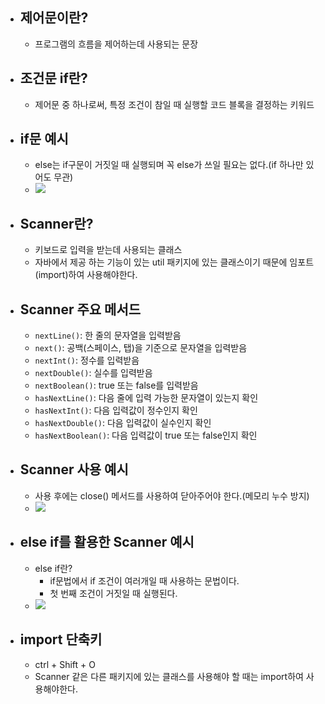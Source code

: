 
- ## 제어문이란?
	- 프로그램의 흐름을 제어하는데 사용되는 문장

- ## 조건문 if란?
	- 제어문 중 하나로써, 특정 조건이 참일 때 실행할 코드 블록을 결정하는 키워드

- ## if문 예시
	- else는 if구문이 거짓일 때 실행되며 꼭 else가 쓰일 필요는 없다.(if 하나만 있어도 무관)
	- ![](https://i.imgur.com/yawGSVu.png)

- ## Scanner란?
	- 키보드로 입력을 받는데 사용되는 클래스
	- 자바에서 제공 하는 기능이 있는 util 패키지에 있는 클래스이기 때문에 임포트(import)하여 사용해야한다.

- ## Scanner 주요 메서드
	- `nextLine()`: 한 줄의 문자열을 입력받음
	- `next()`: 공백(스페이스, 탭)을 기준으로 문자열을 입력받음
	- `nextInt()`: 정수를 입력받음
	- `nextDouble()`: 실수를 입력받음
	- `nextBoolean()`: true 또는 false를 입력받음
	- `hasNextLine()`: 다음 줄에 입력 가능한 문자열이 있는지 확인
	- `hasNextInt()`: 다음 입력값이 정수인지 확인
	- `hasNextDouble()`: 다음 입력값이 실수인지 확인
	- `hasNextBoolean()`: 다음 입력값이 true 또는 false인지 확인

- ## Scanner 사용 예시
	- 사용 후에는 close() 메서드를 사용하여 닫아주어야 한다.(메모리 누수 방지) 
	- ![](https://i.imgur.com/4izs6m4.png)

- ## else if를 활용한 Scanner 예시
	- else if란?
		- if문법에서 if 조건이 여러개일 때 사용하는 문법이다.
		- 첫 번째 조건이 거짓일 때 실행된다.
	- ![](https://i.imgur.com/TlwukZ8.png)

- ## import 단축키
	- ctrl + Shift + O
	- Scanner 같은 다른 패키지에 있는 클래스를 사용해야 할 때는 import하여 사용해야한다.